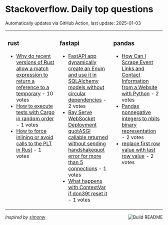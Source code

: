# Stackoverflow. Daily top questions 

Automatically updates via GitHub Action, last update: <!-- date starts -->2025-01-03<!-- date ends -->


<table><tr><td valign="top" width="33%">

### rust
<!-- rust starts -->
* [Why do recent versions of Rust allow a match expression to return a reference to a temporary](https://stackoverflow.com/questions/79323927/why-do-recent-versions-of-rust-allow-a-match-expression-to-return-a-reference) - 10 votes
* [How to execute tests with Cargo in random order](https://stackoverflow.com/questions/79326999/how-to-execute-tests-with-cargo-in-random-order) - 1 votes
* [How to force inlining or avoid calls to the PLT in Rust](https://stackoverflow.com/questions/79322538/how-to-force-inlining-or-avoid-calls-to-the-plt-in-rust) - 1 votes
<!-- rust ends -->
</td><td valign="top" width="34%">


### fastapi
<!-- fastapi starts -->
* [FastAPI app dynamically create an Enum and use it in SQLAlchemy models without circular dependencies](https://stackoverflow.com/questions/79326812/fastapi-app-dynamically-create-an-enum-and-use-it-in-sqlalchemy-models-without) - 2 votes
* [Ray Serve WebSocket Deployment quotASGI callable returned without sending handshakequot error for more than 5 connections](https://stackoverflow.com/questions/79326110/ray-serve-websocket-deployment-asgi-callable-returned-without-sending-handshak) - 1 votes
* [What happens with ContextVar if don39t reset it](https://stackoverflow.com/questions/79324706/what-happens-with-contextvar-if-dont-reset-it) - 1 votes
<!-- fastapi ends -->
</td><td valign="top" width="34%">


### pandas
<!-- pandas starts -->
* [How Can I Scrape Event Links and Contact Information from a Website with Python](https://stackoverflow.com/questions/79325219/how-can-i-scrape-event-links-and-contact-information-from-a-website-with-python) - 2 votes
* [Pandas nonnegative integers to nbits binary representation](https://stackoverflow.com/questions/79327355/pandas-non-negative-integers-to-n-bits-binary-representation) - 2 votes
* [replace first row value with last row value](https://stackoverflow.com/questions/79325561/replace-first-row-value-with-last-row-value) - 2 votes
<!-- pandas ends -->
</td></tr></table>

<a href="https://github.com/hp0404/hp0404/actions"><img src="https://github.com/hp0404/hp0404/workflows/Build%20README/badge.svg" align="right" alt="Build README"></a> <p>*Inspired by  [simonw](https://github.com/simonw/simonw)*</p>
